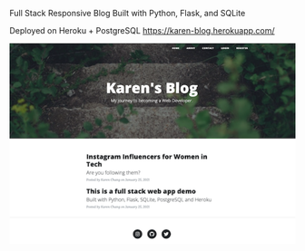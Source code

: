 Full Stack Responsive Blog Built with Python, Flask, and SQLite 

Deployed on Heroku + PostgreSQL
https://karen-blog.herokuapp.com/

![Full Stack Blo](https://github.com/karen-developer/flask-blog-with-users/blob/master/static/img/flask-blog-with-users.jpg?raw=true)

